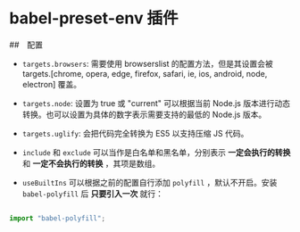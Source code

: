 # babel-preset-env 插件

##　配置

- `targets.browsers`: 需要使用  browserslist 的配置方法，但是其设置会被 targets.[chrome, opera, edge, firefox, safari, ie, ios, android, node, electron] 覆盖。

- `targets.node`: 设置为 true 或 "current" 可以根据当前 Node.js 版本进行动态转换。也可以设置为具体的数字表示需要支持的最低的 Node.js 版本。

- `targets.uglify`: 会把代码完全转换为 ES5 以支持压缩 JS 代码。

- `include` 和 `exclude` 可以当作是白名单和黑名单，分别表示 **一定会执行的转换** 和 **一定不会执行的转换** ，其项是数组。

- `useBuiltIns` 可以根据之前的配置自行添加 `polyfill` ，默认不开启。安装 `babel-polyfill` 后 **只要引入一次** 就行：

```javascript

import "babel-polyfill";

```